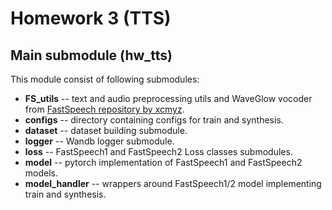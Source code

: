 # Homework 3 (TTS)

## Main submodule (hw_tts)

This module consist of following submodules:
* **FS_utils** -- text and audio preprocessing utils and WaveGlow vocoder from [FastSpeech repository by xcmyz](https://github.com/xcmyz/FastSpeech).
* **configs** -- directory containing configs for train and synthesis.
* **dataset** -- dataset building submodule.
* **logger** -- Wandb logger submodule.
* **loss** -- FastSpeech1 and FastSpeech2 Loss classes submodules.
* **model** -- pytorch implementation of FastSpeech1 and FastSpeech2 models.
* **model_handler** -- wrappers around FastSpeech1/2 model implementing train and synthesis.
